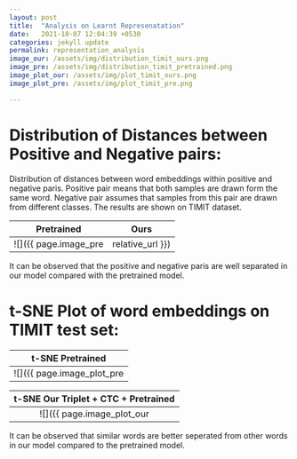 ```yaml
---
layout: post
title:  "Analysis on Learnt Represenatation"
date:   2021-10-07 12:04:39 +0530
categories: jekyll update
permalink: representation_analysis
image_our: /assets/img/distribution_timit_ours.png
image_pre: /assets/img/distribution_timit_pretrained.png
image_plot_our: /assets/img/plot_timit_ours.png
image_plot_pre: /assets/img/plot_timit_pre.png

---
```


# __Distribution of Distances between Positive and Negative pairs:__

Distribution of distances between word embeddings within positive and negative paris.  Positive pair means that both samples are drawn form the same word. Negative pair assumes that samples from this pair are drawn from different classes.
The results are shown on TIMIT dataset.

Pretrained             |  Ours
:-------------------------:|:-------------------------:
![]({{ page.image_pre | relative_url }})  |  ![]({{ page.image_our | relative_url }})


It can be observed that the positive and negative paris are well separated in our model compared with the pretrained model.

# __t-SNE Plot of word embeddings on TIMIT test set:__

t-SNE Pretrained |
:--------: |
![]({{ page.image_plot_pre | relative_url }}) |

t-SNE Our Triplet + CTC + Pretrained |
:--------: |
![]({{ page.image_plot_our | relative_url }}) |


It can be observed that similar words are better seperated from other words in our model compared to the pretrained model.
